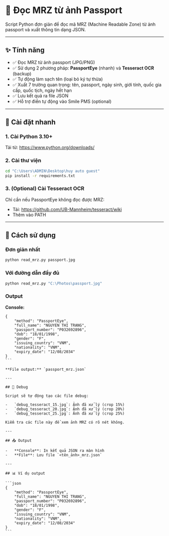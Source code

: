 # 📖 Đọc MRZ từ ảnh Passport

Script Python đơn giản để đọc mã MRZ (Machine Readable Zone) từ ảnh passport và xuất thông tin dạng JSON.

---

## ✨ Tính năng

-   ✅ Đọc MRZ từ ảnh passport (JPG/PNG)
-   ✅ Sử dụng 2 phương pháp: **PassportEye** (nhanh) và **Tesseract OCR** (backup)
-   ✅ Tự động làm sạch tên (loại bỏ ký tự thừa)
-   ✅ Xuất 7 trường quan trọng: tên, passport, ngày sinh, giới tính, quốc gia cấp, quốc tịch, ngày hết hạn
-   ✅ Lưu kết quả ra file JSON
-   ✅ Hỗ trợ điền tự động vào Smile PMS (optional)

---

## 🚀 Cài đặt nhanh

### 1. Cài Python 3.10+

Tải từ: https://www.python.org/downloads/

### 2. Cài thư viện

```bash
cd "C:\Users\ADMIN\Desktop\huy auto guest"
pip install -r requirements.txt
```

### 3. (Optional) Cài Tesseract OCR

Chỉ cần nếu PassportEye không đọc được MRZ:

-   Tải: https://github.com/UB-Mannheim/tesseract/wiki
-   Thêm vào PATH

---

## 📝 Cách sử dụng

### Đơn giản nhất

```bash
python read_mrz.py passport.jpg
```

### Với đường dẫn đầy đủ

```bash
python read_mrz.py "C:\Photos\passport.jpg"
```

### Output

**Console:**

````
{
    "method": "PassportEye",
    "full_name": "NGUYEN THI TRANG",
    "passport_number": "P032692896",
    "dob": "18/01/1998",
    "gender": "F",
    "issuing_country": "VNM",
    "nationality": "VNM",
    "expiry_date": "12/08/2034"
}
```

**File output:** `passport_mrz.json`

---

## 🐛 Debug

Script sẽ tự động tạo các file debug:

-   `debug_tesseract_15.jpg`: Ảnh đã xử lý (crop 15%)
-   `debug_tesseract_20.jpg`: Ảnh đã xử lý (crop 20%)
-   `debug_tesseract_25.jpg`: Ảnh đã xử lý (crop 25%)

Kiểm tra các file này để xem ảnh MRZ có rõ nét không.

---

## 📤 Output

-   **Console**: In kết quả JSON ra màn hình
-   **File**: Lưu file `<tên_ảnh>_mrz.json`

---

## 📊 Ví dụ output

```json
{
    "method": "PassportEye",
    "full_name": "NGUYEN THI TRANG",
    "passport_number": "P032692896",
    "dob": "18/01/1998",
    "gender": "F",
    "issuing_country": "VNM",
    "nationality": "VNM",
    "expiry_date": "12/08/2034"
}
```
````
